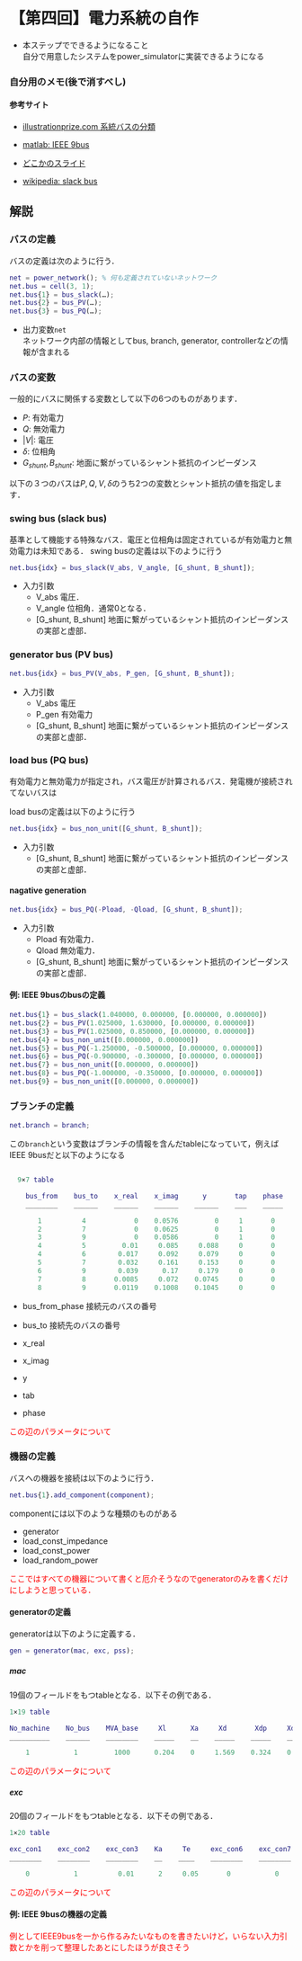 # 【第四回】電力系統の自作

- 本ステップでできるようになること  
    自分で用意したシステムをpower_simulatorに実装できるようになる

### 自分用のメモ(後で消すべし)


#### 参考サイト

- [illustrationprize.com 系統バスの分類](https://illustrationprize.com/ja/455-classification-of-power-system-buses.html)

- [matlab: IEEE 9bus](https://jp.mathworks.com/help/physmod/sps/examples/ieee-9-bus-loadflow.html#d122e1492)

- [どこかのスライド](http://www.egr.unlv.edu/~eebag/Power%20Flow%20Analysis.pdf)

- [wikipedia: slack bus](https://en.wikipedia.org/wiki/Slack_bus)

## 解説

### バスの定義

バスの定義は次のように行う．

```matlab
net = power_network(); % 何も定義されていないネットワーク
net.bus = cell(3, 1);
net.bus{1} = bus_slack(…);
net.bus{2} = bus_PV(…);
net.bus{3} = bus_PQ(…);
```

- 出力変数`net`  
    ネットワーク内部の情報としてbus, branch, generator, controllerなどの情報が含まれる

### バスの変数

一般的にバスに関係する変数として以下の6つのものがあります．

- $P$: 有効電力
- $Q$: 無効電力
- $|V|$: 電圧
- $\delta$: 位相角
- $G_{shunt}, B_{shunt}$: 地面に繋がっているシャント抵抗のインピーダンス

以下の３つのバスは$P,Q,V,\delta$のうち2つの変数とシャント抵抗の値を指定します．

### swing bus (slack bus)

基準として機能する特殊なバス．電圧と位相角は固定されているが有効電力と無効電力は未知である．
swing busの定義は以下のように行う

```matlab
net.bus{idx} = bus_slack(V_abs, V_angle, [G_shunt, B_shunt]);
```

- 入力引数
    - V_abs
        電圧．
    - V_angle
        位相角．通常0となる．
    - [G_shunt, B_shunt]
        地面に繋がっているシャント抵抗のインピーダンスの実部と虚部．

### generator bus (PV bus)

```matlab
net.bus{idx} = bus_PV(V_abs, P_gen, [G_shunt, B_shunt]);
```

- 入力引数
    - V_abs
        電圧
    - P_gen
        有効電力
    - [G_shunt, B_shunt]
        地面に繋がっているシャント抵抗のインピーダンスの実部と虚部．

### load bus (PQ bus)

有効電力と無効電力が指定され，バス電圧が計算されるバス．発電機が接続されてないバスは

load busの定義は以下のように行う

```matlab
net.bus{idx} = bus_non_unit([G_shunt, B_shunt]);
```

- 入力引数
    - [G_shunt, B_shunt]
        地面に繋がっているシャント抵抗のインピーダンスの実部と虚部．

#### nagative generation

```matlab
net.bus{idx} = bus_PQ(-Pload, -Qload, [G_shunt, B_shunt]);
```

- 入力引数
    - Pload
        有効電力．
    - Qload
        無効電力．
    - [G_shunt, B_shunt]
        地面に繋がっているシャント抵抗のインピーダンスの実部と虚部．

#### 例: IEEE 9busのbusの定義

```matlab
net.bus{1} = bus_slack(1.040000, 0.000000, [0.000000, 0.000000])
net.bus{2} = bus_PV(1.025000, 1.630000, [0.000000, 0.000000])
net.bus{3} = bus_PV(1.025000, 0.850000, [0.000000, 0.000000])
net.bus{4} = bus_non_unit([0.000000, 0.000000])
net.bus{5} = bus_PQ(-1.250000, -0.500000, [0.000000, 0.000000])
net.bus{6} = bus_PQ(-0.900000, -0.300000, [0.000000, 0.000000])
net.bus{7} = bus_non_unit([0.000000, 0.000000])
net.bus{8} = bus_PQ(-1.000000, -0.350000, [0.000000, 0.000000])
net.bus{9} = bus_non_unit([0.000000, 0.000000])
```

### ブランチの定義

```matlab
net.branch = branch;
```
この`branch`という変数はブランチの情報を含んだtableになっていて，例えばIEEE 9busだと以下のようになる

```matlab

  9×7 table

    bus_from    bus_to    x_real    x_imag      y       tap    phase
    ________    ______    ______    ______    ______    ___    _____

       1          4            0    0.0576         0     1       0  
       2          7            0    0.0625         0     1       0  
       3          9            0    0.0586         0     1       0  
       4          5         0.01     0.085     0.088     0       0  
       4          6        0.017     0.092     0.079     0       0  
       5          7        0.032     0.161     0.153     0       0  
       6          9        0.039      0.17     0.179     0       0  
       7          8       0.0085     0.072    0.0745     0       0  
       8          9       0.0119    0.1008    0.1045     0       0  
```

- bus_from_phase
    接続元のバスの番号
- bus_to
    接続先のバスの番号
- x_real

- x_imag

- y

- tab

- phase


<span style="color: red; ">この辺のパラメータについて</span>

### 機器の定義

バスへの機器を接続は以下のように行う．

```matlab
net.bus{1}.add_component(component);
```

componentには以下のような種類のものがある

- generator
- load_const_impedance
- load_const_power
- load_random_power

<span style="color: red; ">ここではすべての機器について書くと厄介そうなのでgeneratorのみを書くだけにしようと思っている．</span>

#### generatorの定義

generatorは以下のように定義する．

```matlab
gen = generator(mac, exc, pss);
```
##### mac

19個のフィールドをもつtableとなる．以下その例である．

```matlab
1×19 table

No_machine    No_bus    MVA_base     Xl      Xa     Xd       Xdp     Xdpp     Tdo      Tdop      Xq       Xqp     Xqpp     Tqo    Tqop     M     d    P_low    flag_adj
__________    ______    ________    _____    __    _____    _____    _____    ____    ______    _____    _____    _____    ___    ____    ___    _    _____    ________

    1           1         1000      0.204    0     1.569    0.324    0.249    5.14    0.0437    1.548    0.918    0.248    0.5    0.07    100    2     100        1   
```

<span style="color: red; ">この辺のパラメータについて</span>

##### exc

20個のフィールドをもつtableとなる．以下その例である．

```matlab
1×20 table

exc_con1    exc_con2    exc_con3    Ka     Te     exc_con6    exc_con7    exc_con8    exc_con9    exc_con10    exc_con11    exc_con12    exc_con13    exc_con14    exc_con15    exc_con16    exc_con17    exc_con18    exc_con19    exc_con20
________    ________    ________    __    ____    ________    ________    ________    ________    _________    _________    _________    _________    _________    _________    _________    _________    _________    _________    _________

    0           1          0.01      2     0.05       0           0           5           -5           0            0            0            0            0            0            0            0            0            0            0    
```

<span style="color: red; ">この辺のパラメータについて</span>

#### 例: IEEE 9busの機器の定義

<span style="color: red; ">例としてIEEE9busを一から作るみたいなものを書きたいけど，いらない入力引数とかを削って整理したあとにしたほうが良さそう</span>
